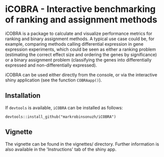 # iCOBRA - Interactive benchmarking of ranking and assignment methods

iCOBRA is a package to calculate and visualize performance metrics for 
ranking and binary assignment methods. A typical use case could be, 
for example, comparing methods calling differential expression in 
gene expression experiments, which could be seen as either a ranking 
problem (estimating the correct effect size and ordering the genes by 
significance) or a binary assignment problem (classifying the genes 
into differentially expressed and non-differentially expressed).

iCOBRA can be used either directly from the console, or via the 
interactive shiny application (see the function `COBRAapp()`).

## Installation

If `devtools` is available, `iCOBRA` can be installed as follows:

```
devtools::install_github("markrobinsonuzh/iCOBRA")
```

## Vignette
The vignette can be found in the vignettes/ directory. Further 
information is also available in the 'Instructions' tab of the shiny app. 